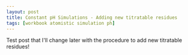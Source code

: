 ```yaml
---
layout: post
title: Constant pH Simulations - Adding new titratable residues
tags: [workbook atomistic simulation ph]
---
```


Test post that I'll change later with the procedure to add new titratable \
residues!
